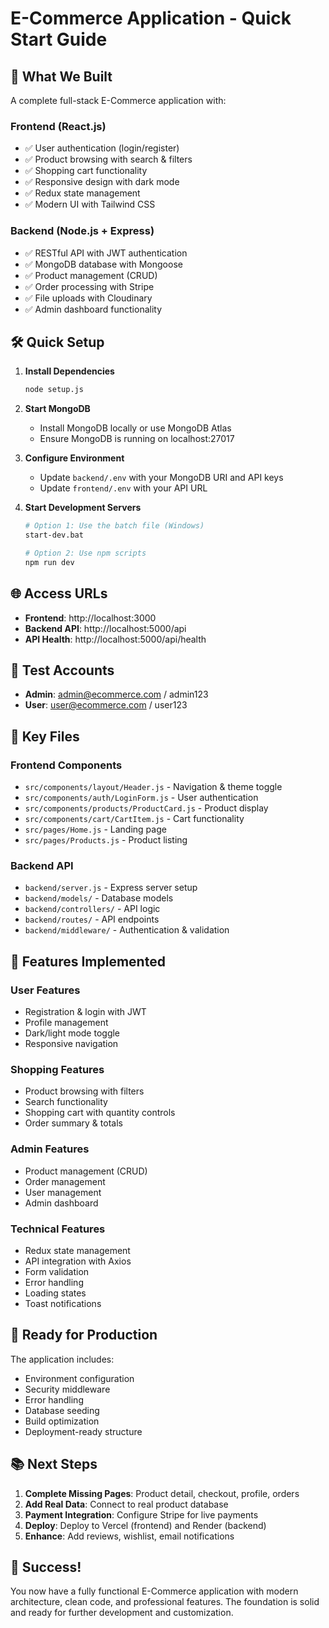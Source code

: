 # E-Commerce Application - Quick Start Guide

## 🚀 What We Built

A complete full-stack E-Commerce application with:

### Frontend (React.js)

- ✅ User authentication (login/register)
- ✅ Product browsing with search & filters
- ✅ Shopping cart functionality
- ✅ Responsive design with dark mode
- ✅ Redux state management
- ✅ Modern UI with Tailwind CSS

### Backend (Node.js + Express)

- ✅ RESTful API with JWT authentication
- ✅ MongoDB database with Mongoose
- ✅ Product management (CRUD)
- ✅ Order processing with Stripe
- ✅ File uploads with Cloudinary
- ✅ Admin dashboard functionality

## 🛠️ Quick Setup

1. **Install Dependencies**

   ```bash
   node setup.js
   ```

2. **Start MongoDB**

   - Install MongoDB locally or use MongoDB Atlas
   - Ensure MongoDB is running on localhost:27017

3. **Configure Environment**

   - Update `backend/.env` with your MongoDB URI and API keys
   - Update `frontend/.env` with your API URL

4. **Start Development Servers**

   ```bash
   # Option 1: Use the batch file (Windows)
   start-dev.bat

   # Option 2: Use npm scripts
   npm run dev
   ```

## 🌐 Access URLs

- **Frontend**: http://localhost:3000
- **Backend API**: http://localhost:5000/api
- **API Health**: http://localhost:5000/api/health

## 🔑 Test Accounts

- **Admin**: admin@ecommerce.com / admin123
- **User**: user@ecommerce.com / user123

## 📁 Key Files

### Frontend Components

- `src/components/layout/Header.js` - Navigation & theme toggle
- `src/components/auth/LoginForm.js` - User authentication
- `src/components/products/ProductCard.js` - Product display
- `src/components/cart/CartItem.js` - Cart functionality
- `src/pages/Home.js` - Landing page
- `src/pages/Products.js` - Product listing

### Backend API

- `backend/server.js` - Express server setup
- `backend/models/` - Database models
- `backend/controllers/` - API logic
- `backend/routes/` - API endpoints
- `backend/middleware/` - Authentication & validation

## 🎯 Features Implemented

### User Features

- Registration & login with JWT
- Profile management
- Dark/light mode toggle
- Responsive navigation

### Shopping Features

- Product browsing with filters
- Search functionality
- Shopping cart with quantity controls
- Order summary & totals

### Admin Features

- Product management (CRUD)
- Order management
- User management
- Admin dashboard

### Technical Features

- Redux state management
- API integration with Axios
- Form validation
- Error handling
- Loading states
- Toast notifications

## 🚀 Ready for Production

The application includes:

- Environment configuration
- Security middleware
- Error handling
- Database seeding
- Build optimization
- Deployment-ready structure

## 📚 Next Steps

1. **Complete Missing Pages**: Product detail, checkout, profile, orders
2. **Add Real Data**: Connect to real product database
3. **Payment Integration**: Configure Stripe for live payments
4. **Deploy**: Deploy to Vercel (frontend) and Render (backend)
5. **Enhance**: Add reviews, wishlist, email notifications

## 🎉 Success!

You now have a fully functional E-Commerce application with modern architecture, clean code, and professional features. The foundation is solid and ready for further development and customization.
